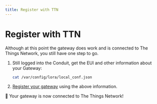 ```yaml
---
title: Register with TTN
---
```


# Register with TTN

Although at this point the gateway does work and is connected to The Things Network, you still have one step to go.

1.  Still logged into the Conduit, get the EUI and other information about your Gateway:

    ```bash
    cat /var/config/lora/local_conf.json
    ```
    
2.  [Register your gateway](../registration.md) using the above information.

👏 Your gateway is now connected to The Things Network!
